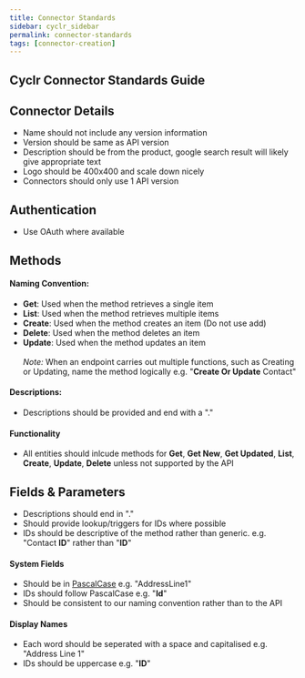 ```yaml
---
title: Connector Standards
sidebar: cyclr_sidebar
permalink: connector-standards
tags: [connector-creation]
---
```


Cyclr Connector Standards Guide
---------------------------

## Connector Details
* Name should not include any version information
* Version should be same as API version
* Description should be from the product, google search result will likely give appropriate text
* Logo should be 400x400 and scale down nicely
* Connectors should only use 1 API version

## Authentication
- Use OAuth where available

## Methods
#### Naming Convention:
- **Get**: Used when the method retrieves a single item
- **List**: Used when the method retrieves multiple items
- **Create**: Used when the method creates an item (Do not use add)
- **Delete**: Used when the method deletes an item
- **Update**: Used when the method updates an item<br><br> 
  *Note:* When an endpoint carries out multiple functions, such as Creating or Updating, name the method logically e.g. "**Create Or Update** Contact"
  
#### Descriptions:
* Descriptions should be provided and end with a "."

#### Functionality
* All entities should inlcude methods for **Get**, **Get New**, **Get Updated**, **List**, **Create**, **Update**, **Delete** unless not supported by the API

## Fields & Parameters
- Descriptions should end in "."
- Should provide lookup/triggers for IDs where possible
- IDs should be descriptive of the method rather than generic. e.g. "Contact **ID**" rather than "**ID**"


#### System Fields
- Should be in [PascalCase](https://docs.microsoft.com/en-us/previous-versions/dotnet/netframework-1.1/x2dbyw72(v=vs.71)) e.g. "AddressLine1"
- IDs should follow PascalCase e.g. "**Id**"
- Should be consistent to our naming convention rather than to the API

#### Display Names
- Each word should be seperated with a space and capitalised e.g. "Address Line 1"
- IDs should be uppercase e.g. "**ID**"
